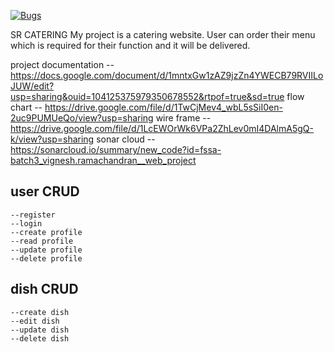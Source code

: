 [![Bugs](https://sonarcloud.io/api/project_badges/measure?project=fssa-batch3_vignesh.ramachandran__web_project&metric=bugs)](https://sonarcloud.io/summary/new_code?id=fssa-batch3_vignesh.ramachandran__web_project)

SR CATERING
	My project is a catering website. User can order their menu which is required for their function and it will be delivered.

project documentation -- https://docs.google.com/document/d/1mntxGw1zAZ9jzZn4YWECB79RVIILoJUW/edit?usp=sharing&ouid=104125375979350678552&rtpof=true&sd=true
flow chart -- https://drive.google.com/file/d/1TwCjMev4_wbL5sSiI0en-2uc9PUMUeQo/view?usp=sharing
wire frame -- https://drive.google.com/file/d/1LcEWOrWk6VPa2ZhLev0mI4DAlmA5gQ-k/view?usp=sharing
sonar cloud -- https://sonarcloud.io/summary/new_code?id=fssa-batch3_vignesh.ramachandran__web_project

## user CRUD
    --register
    --login
    --create profile
    --read profile
    --update profile
    --delete profile
    

## dish CRUD
    --create dish
    --edit dish
    --update dish
    --delete dish


            
            
            
            
            
